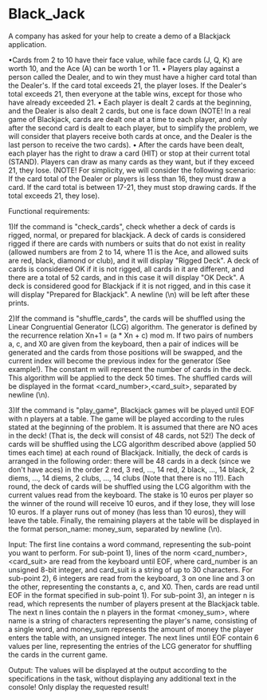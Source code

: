 # Black_Jack
A company has asked for your help to create a demo of a Blackjack application.

•Cards from 2 to 10 have their face value, while face cards (J, Q, K) are worth 10, and the Ace (A) can be worth 1 or 11.
• Players play against a person called the Dealer, and to win they must have a higher card total than the Dealer's. If the card total exceeds 21, the player loses. If the Dealer's total exceeds 21, then everyone at the table wins, except for those who have already exceeded 21.
• Each player is dealt 2 cards at the beginning, and the Dealer is also dealt 2 cards, but one is face down (NOTE! In a real game of Blackjack, cards are dealt one at a time to each player, and only after the second card is dealt to each player, but to simplify the problem, we will consider that players receive both cards at once, and the Dealer is the last person to receive the two cards).
• After the cards have been dealt, each player has the right to draw a card (HIT) or stop at their current total (STAND). Players can draw as many cards as they want, but if they exceed 21, they lose. (NOTE! For simplicity, we will consider the following scenario: If the card total of the Dealer or players is less than 16, they must draw a card. If the card total is between 17-21, they must stop drawing cards. If the total exceeds 21, they lose).

Functional requirements:

1)If the command is "check_cards", check whether a deck of cards is rigged, normal, or prepared for blackjack. A deck of cards is considered rigged if there are cards with numbers or suits that do not exist in reality (allowed numbers are from 2 to 14, where 11 is the Ace, and allowed suits are red, black, diamond or club), and it will display "Rigged Deck". A deck of cards is considered OK if it is not rigged, all cards in it are different, and there are a total of 52 cards, and in this case it will display "OK Deck". A deck is considered good for Blackjack if it is not rigged, and in this case it will display "Prepared for Blackjack". A newline (\n) will be left after these prints.

2)If the command is "shuffle_cards", the cards will be shuffled using the Linear Congruential Generator (LCG) algorithm. The generator is defined by the recurrence relation Xn+1 = (a * Xn + c) mod m. If two pairs of numbers a, c, and X0 are given from the keyboard, then a pair of indices will be generated and the cards from those positions will be swapped, and the current index will become the previous index for the generator (See example!). The constant m will represent the number of cards in the deck. This algorithm will be applied to the deck 50 times. The shuffled cards will be displayed in the format <card_number>,<card_suit>, separated by newline (\n).

3)If the command is "play_game", Blackjack games will be played until EOF with n players at a table. The game will be played according to the rules stated at the beginning of the problem. It is assumed that there are NO aces in the deck! (That is, the deck will consist of 48 cards, not 52!) The deck of cards will be shuffled using the LCG algorithm described above (applied 50 times each time) at each round of Blackjack. Initially, the deck of cards is arranged in the following order: there will be 48 cards in a deck (since we don't have aces) in the order 2 red, 3 red, ..., 14 red, 2 black, ..., 14 black, 2 diems, ..., 14 diems, 2 clubs, ..., 14 clubs (Note that there is no 11!). Each round, the deck of cards will be shuffled using the LCG algorithm with the current values read from the keyboard. The stake is 10 euros per player so the winner of the round will receive 10 euros, and if they lose, they will lose 10 euros. If a player runs out of money (has less than 10 euros), they will leave the table. Finally, the remaining players at the table will be displayed in the format person_name: money_sum, separated by newline (\n).



Input: The first line contains a word command, representing the sub-point you want to perform. For sub-point 1), lines of the norm <card_number>, <card_suit> are read from the keyboard until EOF, where card_number is an unsigned 8-bit integer, and card_suit is a string of up to 30 characters. For sub-point 2), 6 integers are read from the keyboard, 3 on one line and 3 on the other, representing the constants a, c, and X0. Then, cards are read until EOF in the format specified in sub-point 1). For sub-point 3), an integer n is read, which represents the number of players present at the Blackjack table. The next n lines contain the n players in the format <name> <money_sum>, where name is a string of characters representing the player's name, consisting of a single word, and money_sum represents the amount of money the player enters the table with, an unsigned integer. The next lines until EOF contain 6 values per line, representing the entries of the LCG generator for shuffling the cards in the current game.

Output: The values will be displayed at the output according to the specifications in the task, without displaying any additional text in the console! Only display the requested result!




